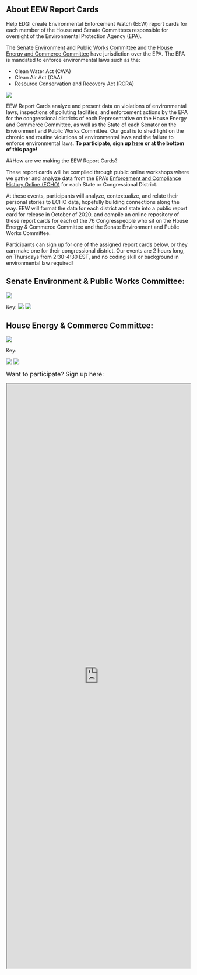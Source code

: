 <!--This is the main content file to edit for this page. It is embedded in src/pages/cd-reports.js-->

## About EEW Report Cards
Help EDGI create Environmental Enforcement Watch (EEW) report cards for each member of the House and Senate Committees responsible for oversight of the Environmental Protection Agency (EPA).

The [Senate Environment and Public Works Committee](https://www.epw.senate.gov/public/) and the [House Energy and Commerce Committee](https://energycommerce.house.gov/) have jurisdiction over the EPA. The EPA is mandated to enforce environmental laws such as the:

* Clean Water Act (CWA)
* Clean Air Act (CAA)
* Resource Conservation and Recovery Act (RCRA)

![](https://www.environmentalenforcementwatch.org/wp-content/uploads/2020/08/Congressional-Reportcard-Tracker-677x649.png)

EEW Report Cards analyze and present data on violations of environmental laws, inspections of polluting facilities, and enforcement actions by the EPA for the congressional districts of each Representative on the House Energy and Commerce Committee, as well as the State of each Senator on the Environment and Public Works Committee. Our goal is to shed light on the chronic and routine violations of environmental laws and the failure to enforce environmental laws. <b>To participate, sign up [here](https://docs.google.com/forms/d/e/1FAIpQLSecS_MMcDyMlF_BMECQeOvCGPBtAa5lGIM5chDL_7iXfPH-NA/viewform?usp=sf_link) or at the bottom of this page!</b>

##How are we making the EEW Report Cards?

These report cards will be compiled through public online workshops where we gather and analyze data from the EPA’s [Enforcement and Compliance History Online (ECHO)](https://echo.epa.gov/) for each State or Congressional District.

At these events, participants will analyze, contextualize, and relate their personal stories to ECHO data, hopefully building connections along the way. EEW will format the data for each district and state into a public report card for release in October of 2020, and compile an online repository of these report cards for each of the 76 Congresspeople who sit on the House Energy & Commerce Committee and the Senate Environment and Public Works Committee. 

Participants can sign up for one of the assigned report cards below, or they can make one for their congressional district. Our events are 2 hours long, on Thursdays from 2:30-4:30 EST, and no coding skill or background in environmental law required!

## Senate Environment & Public Works Committee:

![](https://www.environmentalenforcementwatch.org/wp-content/uploads/2020/08/Screen-Shot-2020-08-14-at-12.56.21-PM-768x542.png)

Key:
![](https://www.environmentalenforcementwatch.org/wp-content/uploads/2020/08/Screen-Shot-2020-08-13-at-4.40.37-PM.png)
![](https://www.environmentalenforcementwatch.org/wp-content/uploads/2020/08/Screen-Shot-2020-08-13-at-4.42.43-PM.png)


## House Energy & Commerce Committee:

![](https://www.environmentalenforcementwatch.org/wp-content/uploads/2020/08/Screen-Shot-2020-08-13-at-4.45.54-PM-768x797.png)

Key:

![](https://www.environmentalenforcementwatch.org/wp-content/uploads/2020/08/Screen-Shot-2020-08-13-at-4.40.37-PM.png)
![](https://www.environmentalenforcementwatch.org/wp-content/uploads/2020/08/Screen-Shot-2020-08-13-at-4.42.43-PM.png)

<big>Want to participate? Sign up here:</big>

<iframe src="https://docs.google.com/forms/d/e/1FAIpQLSecS_MMcDyMlF_BMECQeOvCGPBtAa5lGIM5chDL_7iXfPH-NA/viewform" width = 100% height=1600px/>
